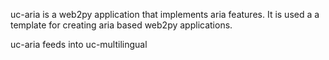 uc-aria is a web2py application that implements aria features. It is used a a template for creating aria based web2py applications.

uc-aria feeds into uc-multilingual